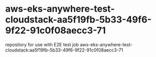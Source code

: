 # aws-eks-anywhere-test-cloudstack-aa5f19fb-5b33-49f6-9f22-91c0f08aecc3-71
repository for use with E2E test job aws-eks-anywhere-test-cloudstack:aa5f19fb-5b33-49f6-9f22-91c0f08aecc3-71
